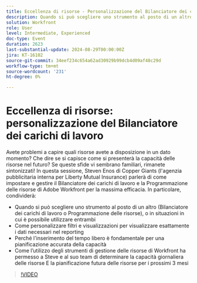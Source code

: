 ```yaml
---
title: Eccellenza di risorse - Personalizzazione del Bilanciatore dei carichi di lavoro
description: Quando si può scegliere uno strumento al posto di un altro (Bilanciatore dei carichi di lavoro o Programmazione delle risorse) o situazioni in cui è possibile utilizzare sia Come personalizzare filtri e viste per visualizzare esattamente i dati necessari nel reporting Perché l'immissione del tempo libero è fondamentale per una pianificazione accurata della capacità Come l'utilizzo degli strumenti di gestione delle risorse di Workfront ha consentito a Steve e al suo team di determinare la capacità giornaliera delle risorse E la pianificazione futura delle risorse per i prossimi 3 mesi
solution: Workfront
role: User
level: Intermediate, Experienced
doc-type: Event
duration: 2623
last-substantial-update: 2024-08-29T00:00:00Z
jira: KT-16102
source-git-commit: 34eef234c654a62ad30929b99dcb4d09af48c29d
workflow-type: tm+mt
source-wordcount: '231'
ht-degree: 0%

---
```



# Eccellenza di risorse: personalizzazione del Bilanciatore dei carichi di lavoro

Avete problemi a capire quali risorse avete a disposizione in un dato momento? Che dire se si capisce come si presenterà la capacità delle risorse nel futuro? Se queste sfide vi sembrano familiari, rimanete sintonizzati! In questa sessione, Steven Enos di Copper Giants (l&#39;agenzia pubblicitaria interna per Liberty Mutual Insurance) parlerà di come impostare e gestire il Bilanciatore dei carichi di lavoro e la Programmazione delle risorse di Adobe Workfront per la massima efficacia. In particolare, condividerà:

* Quando si può scegliere uno strumento al posto di un altro (Bilanciatore dei carichi di lavoro o Programmazione delle risorse), o in situazioni in cui è possibile utilizzare entrambi
* Come personalizzare filtri e visualizzazioni per visualizzare esattamente i dati necessari nel reporting
* Perché l&#39;inserimento del tempo libero è fondamentale per una pianificazione accurata della capacità
* Come l’utilizzo degli strumenti di gestione delle risorse di Workfront ha permesso a Steve e al suo team di determinare la capacità giornaliera delle risorse E la pianificazione futura delle risorse per i prossimi 3 mesi

>[!VIDEO](https://video.tv.adobe.com/v/3433217/?learn=on)
